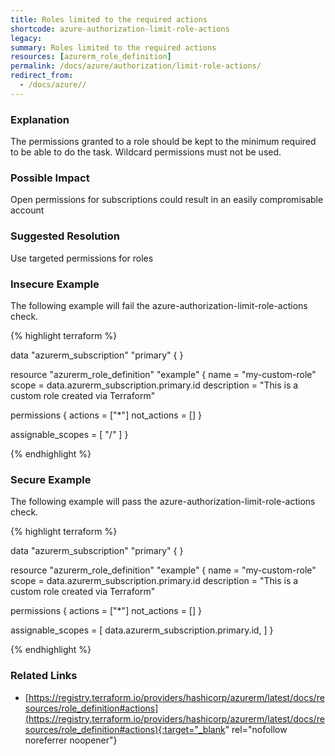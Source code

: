 ```yaml
---
title: Roles limited to the required actions
shortcode: azure-authorization-limit-role-actions
legacy: 
summary: Roles limited to the required actions 
resources: [azurerm_role_definition] 
permalink: /docs/azure/authorization/limit-role-actions/
redirect_from: 
  - /docs/azure//
---
```


### Explanation

The permissions granted to a role should be kept to the minimum required to be able to do the task. Wildcard permissions must not be used.

### Possible Impact
Open permissions for subscriptions could result in an easily compromisable account

### Suggested Resolution
Use targeted permissions for roles


### Insecure Example

The following example will fail the azure-authorization-limit-role-actions check.

{% highlight terraform %}

data "azurerm_subscription" "primary" {
}

resource "azurerm_role_definition" "example" {
  name        = "my-custom-role"
  scope       = data.azurerm_subscription.primary.id
  description = "This is a custom role created via Terraform"

  permissions {
    actions     = ["*"]
    not_actions = []
  }

  assignable_scopes = [
    "/"
  ]
}

{% endhighlight %}



### Secure Example

The following example will pass the azure-authorization-limit-role-actions check.

{% highlight terraform %}

data "azurerm_subscription" "primary" {
}

resource "azurerm_role_definition" "example" {
  name        = "my-custom-role"
  scope       = data.azurerm_subscription.primary.id
  description = "This is a custom role created via Terraform"

  permissions {
    actions     = ["*"]
    not_actions = []
  }

  assignable_scopes = [
    data.azurerm_subscription.primary.id,
  ]
}

{% endhighlight %}



### Related Links


- [https://registry.terraform.io/providers/hashicorp/azurerm/latest/docs/resources/role_definition#actions](https://registry.terraform.io/providers/hashicorp/azurerm/latest/docs/resources/role_definition#actions){:target="_blank" rel="nofollow noreferrer noopener"}


